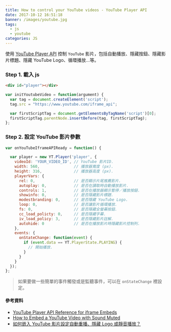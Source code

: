 ```yaml
---
title: How to control your YouTube videos - YouTube Player API
date: 2017-10-12 16:51:18
banner: /images/youtube.jpg
tags:
  - js
  - youtube
categories: JS
---
```

使用 [YouTube Player API](https://developers.google.com/youtube/iframe_api_reference) 控制 `YouTube` 影片，包括自動播放、隱藏按鈕、隱藏影片標題、隱藏 YouTube Logo、循環播放...等。
<!-- more -->

### Step 1. 載入 js

``` html
<div id="player"></div>
```

``` js
var initYoutubeVideo = function(argument) {
  var tag = document.createElement('script');
  tag.src = "https://www.youtube.com/iframe_api";

  var firstScriptTag = document.getElementsByTagName('script')[0];
  firstScriptTag.parentNode.insertBefore(tag, firstScriptTag);
};
```

### Step 2. 設定 YouTube 影片參數

``` js
var onYouTubeIframeAPIReady = function() {

  var player = new YT.Player('player', {
    videoId: 'YOUR_VIDEO_ID', // YouTube 影片ID.
    width: 560,               // 播放器寬度 (px).
    height: 316,              // 播放器高度 (px).
    playerVars: {
      rel: 0,                 // 是否顯示片尾推薦影片.
      autoplay: 0,            // 是否在讀取時自動播放影片.
      controls: 1,            // 是否在播放器顯示暫停／播放按鈕.
      showinfo: 0,            // 是否隱藏影片標題.
      modestbranding: 0,      // 是否隱藏 YouTube Logo.
      loop: 0,                // 是否讓影片循環播放.
      fs: 0,                  // 是否隱藏全螢幕按鈕.
      cc_load_policty: 0,     // 是否隱藏字幕.
      iv_load_policy: 3,      // 是否隱藏影片註解.
      autohide: 0             // 是否在播放影片時隱藏影片控制列.
    },
    events: {
      onStateChange: function(event) {
        if (event.data == YT.PlayerState.PLAYING) {
          // 開始播放.
        }
      }
    }
  });
};
```
> 如果要做一些簡單的事件觸發或是監聽事件，可以在 `onStateChange` 裡設定。

#### 參考資料
* [YouTube Player API Reference for iframe Embeds](https://developers.google.com/youtube/iframe_api_reference)
* [How to Embed a YouTube Video with Sound Muted](https://www.labnol.org/internet/embed-mute-youtube-video/29149/)
* [如何嵌入 YouTube 影片設定自動重播、隱藏 Logo 或靜音播放？](https://free.com.tw/embed-a-youtube-video-with-sound-muted/)
